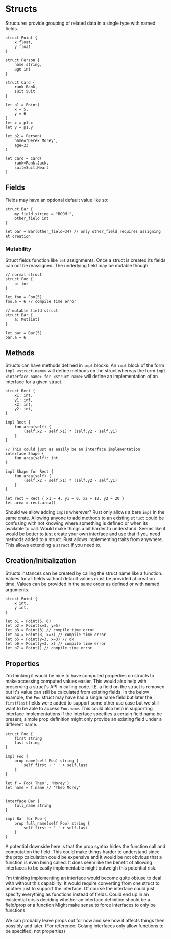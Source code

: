 # Structs

Structures provide grouping of related data in a single type with named fields.

```text
struct Point {
	x float,
	y float
}

struct Person {
	name string,
	age int
}

struct Card {
	rank Rank,
	suit Suit
}

let p1 = Point( 
	x = 5, 
	y = 6
)
let x = p1.x
let y = p1.y

let p2 = Person( 
	name="Derek Morey", 
	age=23 
)

let card = Card(
	rank=Rank.Jack,
	suit=Suit.Heart
)
```

## Fields
Fields may have an optional default value like so:
```text
struct Bar {
	my_field string = "BOOM!",
	other_field int
}

let bar = Bar(other_field=34) // only other_field requires assigning at creation
```
### Mutability
Struct fields function like `let` assignments.
Once a struct is created its fields can not be reassigned.
The underlying field may be mutable though.

```text
// normal struct
struct Foo {
	a: int
}

let foo = Foo(5)
foo.a = 6 // compile time error

// mutable field struct
struct Bar {
	a: Mut[int]
}

let bar = Bar(5)
bar.a = 6
```

## Methods
Structs can have methods defined in `impl` blocks.
An `impl` block of the form `impl <struct-name>` will define methods on the struct whereas the form `impl <interface-name> for <struct-name>` will define an implementation of an interface for a given struct.

```text
struct Rect {
	x1: int,
	y1: int,
	x2: int,
	y2: int,
}

impl Rect {
	fun area(self) {
		(self.x2 - self.x1) * (self.y2 - self.y1)
	}
}

// This could just as easily be an interface implementation
interface Shape {
	fun area(self): int
}

impl Shape for Rect {
	fun area(self) {
		(self.x2 - self.x1) * (self.y2 - self.y1)
	}
}

let rect = Rect { x1 = 4, y1 = 0, x2 = 10, y2 = 20 }
let area = rect.area()
```

Should we allow adding `impl`s wherever?
Rust only allows a bare `impl` in the same crate.
Allowing anyone to add methods to an existing `struct` could be confusing with not knowing where something is defined or when its available to call.
Would make things a bit harder to understand.
Seems like it would be better to just create your own interface and use that if you need methods added to a struct.
Rust allows implementing traits from anywhere.
This allows extending a `struct` if you need to.


## Creation/Initialization
Structs instances can be created by calling the struct name like a function.
Values for all fields without default values must be provided at creation time.
Values can be provided in the same order as defined or with named arguments.

```text
struct Point {
	x int,
	y int,
}

let p1 = Point(5, 6)
let p2 = Point(x=3, y=5)
let p3 = Point(3) // compile time error
let p4 = Point(3, x=3) // compile time error
let p5 = Point(y=3, x=3) // ok
let p6 = Point(y=3, x) // compile time error
let p7 = Point() // compile time error
```

## Properties
I'm thinking it would be nice to have computed properties on structs to make accessing computed values easier.
This would also help with preserving a struct's API in calling code.
I.E. a field on the struct is removed but it's value can still be calculated from existing fields.
In the below example, the `Foo` struct may have had a single name field but later the `first`/`last` fields were added to support some other use case but we still want to be able to access `Foo.name`.
This could also help in supporting interface implementations if the interface specifies a certain field name be present, simple prop definition might only provide an existing field under a different name.

```text
struct Foo {
	first string
	last string
}

impl Foo {
	prop name(self Foo) string {
		self.first + ' ' + self.last
	}
}

let f = Foo('Theo', 'Morey')
let name = f.name // 'Theo Morey'


interface Bar {
	full_name string
}

impl Bar for Foo {
	prop full_name(self Foo) string {
		self.first + ' ' + self.last
	}
}
```

A potential downside here is that the prop syntax hides the function call and computation the field.
This could make things harder to understand since the prop calculation could be expensive and it would be not obvious that a function is even being called.
It does seem like the benefit of allowing interfaces to be easily implementable might outweigh this potential risk.

I'm thinking implementing an interface would become quite obtuse to deal with without this capability.
It would require converting from one struct to another just to support the interface.
Of course the interface could just specify everything as functions instead of fields.
Could end up in an existential crisis deciding whether an interface definition should be a field/prop or a function
Might make sense to force interfaces to only be functions.

We can probably leave props out for now and see how it affects things then possibly add later.
(For reference: Golang interfaces only allow functions to be specified, not properties)